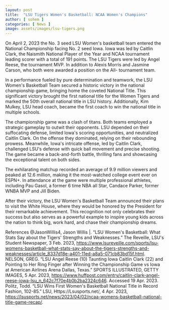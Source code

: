 ```yaml
---
layout: post
title:  "LSU Tigers Women's Basketball: NCAA Women's Champions"
author: [ sohem ]
categories: [ News ]
image: assets/images/lsu-tigers.png
---
```


On April 2, 2023 the No. 3 seed LSU Women's basketball team entered the National Championship facing No. 2 seed Iowa. Iowa was led by Caitlin Clark, the Naismith National Player of the Year and NCAA tournament leading scorer with a total of 191 points. The LSU Tigers were led by Angel Reese, the tournament MVP. In addition to Alexis Morris and Jasmine Carson, who both were awarded a position on the All- tournament team. 

In a performance fueled by pure determination and teamwork, the LSU Women's Basketball Team secured a historic victory in the national championship game, bringing home the coveted National Title. This significant victory brought the first national title for the Women Tigers and marked the 50th overall national title in LSU history. Additionally, Kim Mulkey, LSU head coach, became the first coach to win the national title in multiple schools.

The championship game was a clash of titans. Both teams employed a strategic gameplay to outwit their opponents. LSU depended on their suffocating defense, limited Iowa's scoring opportunities, and neutralized Caitlin Clark. On the offense they dominated, relying on their rebounding prowess. Meanwhile, Iowa's intricate offense, led by Caitlin Clark, challenged LSU's defense with quick ball movement and precise shooting. The game became a back-and-forth battle, thrilling fans and showcasing the exceptional talent on both sides.

The exhilarating matchup recorded an average of 9.9 million viewers and peaked at 12.6 million, making it the most-watched college event ever on ESPN+. In attendance at the game were multiple professional athletes, including Pau Gasol, a former 6 time NBA all Star, Candace Parker, former WNBA MVP and Jill Biden.

After their victory, the LSU Women's Basketball Team announced their plans to visit the White House, where they would be honored by the President for their remarkable achievement. This recognition not only celebrates their success but also serves as a powerful example to inspire young kids across the nation to think big, work hard, and chase their championship dreams.

References
@JasonWillis4, Jason Willis |. “LSU Women's Basketball: What Stats Say about the Tigers' Strengths and Weaknesses.” The Reveille, LSU's Student Newspaper, 3 Feb. 2023, https://www.lsureveille.com/sports/lsu-womens-basketball-what-stats-say-about-the-tigers-strengths-and-weaknesses/article_8337d18e-a401-11ed-a8a5-071cb83bd15f.html.
NELSON, GREG. “LSU Angel Reese (10) Taunting Iowa Caitlin Clark (22) and Pointing to Her Ring Finger after Winning the Championship Game vs Iowa at American Airlines Arena Dallas, Texas.” SPORTS ILLUSTRATED, GETTY IMAGES, 5 Apr. 2023, https://www.huffpost.com/entry/caitlin-clark-angel-reese-iowa-lsu_n_642c7f70e4b0b2ba2324c646. Accessed 19 Apr. 2023.
Politz, Todd. “LSU Wins First Women's Basketball National Title in Record Fashion, 102-85.” LSU, Https://Lsusports.net/, 4 Apr. 2023, https://lsusports.net/news/2023/04/02/ncaa-womens-basketball-national-title-game-recap/. 

